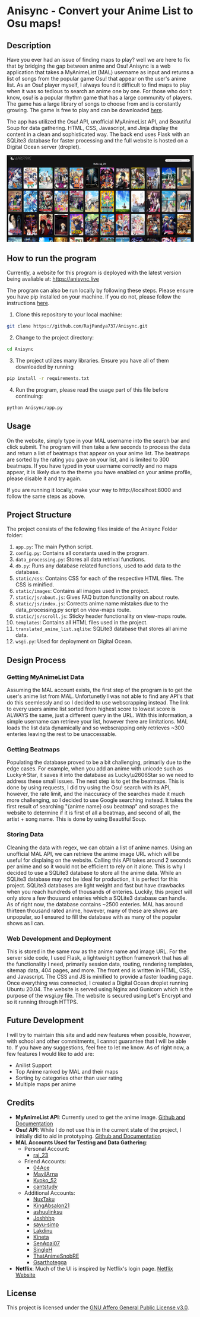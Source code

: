 # Anisync - Convert your Anime List to Osu maps!

## Description

Have you ever had an issue of finding maps to play? well we are here to fix that by bridging the gap between anime and Osu! Anisync is a web application that takes a MyAnimeList (MAL) username as input and returns a list of songs from the popular game Osu! that appear on the user's anime list. As an Osu! player myself, I always found it difficult to find maps to play when it was so tedious to search an anime one by one. For those who don't know, osu! is a popular rhythm game that has a large community of players. The game has a large library of songs to choose from and is constantly growing. The game is free to play and can be downloaded [here](https://osu.ppy.sh/home/download).

The app has utilized the Osu! API, unofficial MyAnimeList API, and Beautiful Soup for data gathering. HTML, CSS, Javascript, and Jinja display the content in a clean and sophisticated way. The back end uses Flask with an SQLite3 database for faster processing and the full website is hosted on a Digital Ocean server (droplet).

![View Maps](Anisync/static/images/view-maps.png)
## How to run the program

Currently, a website for this program is deployed with the latest version being avaliable at: https://anisync.live

The program can also be run locally by following these steps. Please ensure you have pip installed on your machine. If you do not, please follow the instructions [here](https://pip.pypa.io/en/stable/installing/).

1. Clone this repository to your local machine:

```bash
git clone https://github.com/RajPandya737/Anisync.git
```

2. Change to the project directory:

```bash
cd Anisync
```

3. The project utilizes many libraries. Ensure you have all of them downloaded by running

```bash
pip install -r requirements.txt
```

4. Run the program, please read the usage part of this file before continuing:

```bash
python Anisync/app.py
```

## Usage

On the website, simply type in your MAL username into the search bar and click submit. The program will then take a few seconds to process the data and return a list of beatmaps that appear on your anime list. The beatmaps are sorted by the rating you gave on your list, and is limited to 300 beatmaps. If you have typed in your username correctly and no maps appear, it is likely due to the theme you have enabled on your anime profile, please disable it and try again.

If you are running it locally, make your way to http://localhost:8000 and follow the same steps as above.

## Project Structure
The project consists of the following files inside of the Anisync Folder folder:

1. `app.py`: The main Python script.
2. `config.py`: Contains all constants used in the program.
3. `data_processing.py`: Stores all data retrival functions.
4. `db.py`: Runs any database related functions, used to add data to the database.
5. `static/css`: Contains CSS for each of the respective HTML files. The CSS is minified.
6. `static/images`: Contains all images used in the project.
7. `static/js/about.js`: Gives FAQ button functionality on about route.
8. `static/js/index.js`: Corrects anime name mistakes due to the data_processing.py script on view-maps route.
9. `static/js/scroll.js`: Sticky header functionality on view-maps route.
10. `templates`: Contains all HTML files used in the project.
11. `translated_anime_list.sqlite`: SQLite3 database that stores all anime data.
12. `wsgi.py`: Used for deployment on Digital Ocean.

## Design Process

### Getting MyAnimeList Data
Assuming the MAL account exists, the first step of the program is to get the user's anime list from MAL. Unfortunetly I was not able to find any API's that do this seemlessly and so I decided to use webscrapping instead. The link to every users anime list sorted from highest score to lowest score is ALWAYS the same, just a different query in the URL. With this information, a simple username can retrieve your list, however there are limitations. MAL loads the list data dynamically and so webscrapping only retrieves ~300 enteries leaving the rest to be unaccessable.

### Getting Beatmaps 
Populating the database proved to be a bit challenging, primarily due to the edge cases. For example, when you add an anime with unicode such as Lucky☆Star, it saves it into the database as Lucky\u2606Star so we need to address these small issues. The next step is to get the beatmaps. This is done by using requests, I did try using the Osu! search with its API, however, the rate limit, and the inaccuracy of the searches made it much more challenging, so I decided to use Google searching instead. It takes the first result of searching "{anime name} osu beatmap" and scrapes the website to determine if it is first of all a beatmap, and second of all, the artist + song name. This is done by using Beautiful Soup. 

### Storing Data
Cleaning the data with regex, we can obtain a list of anime names. Using an unofficial MAL API, we can retrieve the anime image URL which will be useful for displaing on the website. Calling this API takes around 2 seconds per anime and so it would not be efficient to rely on it alone. This is why I decided to use a SQLite3 database to store all the anime data. While an SQLite3 database may not be ideal for production, it is perfect for this project. SQLite3 databases are light weight and fast but have drawbacks when you reach hundreds of thousands of enteries. Luckily, this project will only store a few thousand enteries which a SQLite3 database can handle. As of right now, the database contains ~2500 enteries. MAL has around thirteen thousand rated anime, however, many of these are shows are unpopular, so I ensured to fill the database with as many of the popular shows as I can. 

### Web Development and Deployment
This is stored in the same row as the anime name and image URL. For the server side code, I used Flask, a lightweight python framework that has all the functionality I need, primarily session data, routing, rendering templates, sitemap data, 404 pages, and more. The front end is written in HTML, CSS, and Javascript. The CSS and JS is minified to provide a faster loading page. Once everything was connected, I created a Digital Ocean droplet running Ubuntu 20.04. The website is served using Nginx and Gunicorn which is the purpose of the wsgi.py file. The website is secured using Let's Encrypt and so it running through HTTPS.

## Future Development

I will try to maintain this site and add new features when possible, however, with school and other commitments, I cannot guarantee that I will be able to. If you have any suggestions, feel free to let me know. As of right now, a few features I would like to add are:
 - Anilist Support
 - Top Anime ranked by MAL and their maps
 - Sorting by categories other than user rating
 - Multiple maps per anime


## Credits

- **MyAnimeList API**: Currently used to get the anime image. [Github and Documentation](https://github.com/darenliang/mal-api)
- **Osu! API**: While I do not use this in the current state of the project, I initially did to aid in prototyping. [Github and Documentation](https://github.com/circleguard/ossapi)
- **MAL Accounts Used for Testing and Data Gathering**:
  - Personal Account:
    - [raj_23](https://myanimelist.net/profile/raj_23)
  - Friend Accounts:
    - [04Ace](https://myanimelist.net/profile/04Ace)
    - [MayilArna](https://myanimelist.net/profile/MayilArna)
    - [Kyoko_52](https://myanimelist.net/profile/Kyoko_52)
    - [cantstudy](https://myanimelist.net/profile/cantstudy)
  - Additional Accounts:
    - [NuxTaku](https://myanimelist.net/profile/NuxTaku)
    - [KingAbsalon21](https://myanimelist.net/profile/KingAbsalon21)
    - [ashuulinksu](https://myanimelist.net/profile/ashuulinksu)
    - [Joshhhp](https://myanimelist.net/profile/Joshhhp)
    - [sayu-simp](https://myanimelist.net/profile/sayu-simp)
    - [Lakdinu](https://myanimelist.net/profile/Lakdinu)
    - [Kineta](https://myanimelist.net/profile/Kineta)
    - [SenApai07](https://myanimelist.net/profile/SenApai07)
    - [SingleH](https://myanimelist.net/profile/SingleH)
    - [ThatAnimeSnobRE](https://myanimelist.net/profile/ThatAnimeSnobRE)
    - [Gsarthotegga](https://myanimelist.net/profile/Gsarthotegga)
- **Netflix**: Much of the UI is inspired by Netflix's login page. [Netflix Website](https://www.netflix.com/)


## License
This project is licensed under the [GNU Affero General Public License v3.0](LICENSE).
